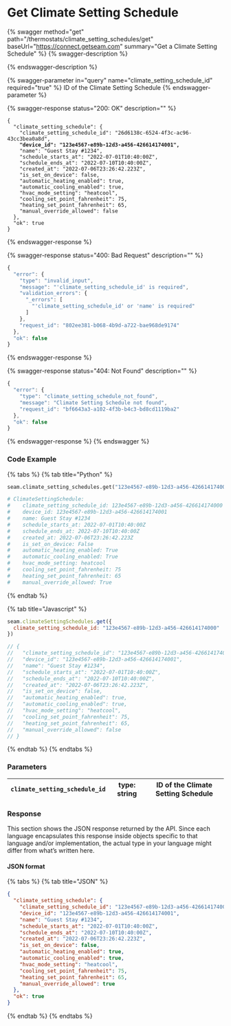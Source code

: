 # Get Climate Setting Schedule

{% swagger method="get" path="/thermostats/climate_setting_schedules/get" baseUrl="https://connect.getseam.com" summary="Get a Climate Setting Schedule" %}
{% swagger-description %}

{% endswagger-description %}

{% swagger-parameter in="query" name="climate_setting_schedule_id" required="true" %}
ID of the Climate Setting Schedule
{% endswagger-parameter %}

{% swagger-response status="200: OK" description="" %}
<pre class="language-javascript"><code class="lang-javascript">{
  "climate_setting_schedule": {
    "climate_setting_schedule_id": "26d6138c-6524-4f3c-ac96-43cc3bea0a8d",
<strong>    "device_id": "123e4567-e89b-12d3-a456-426614174001",
</strong>    "name": "Guest Stay #1234",
    "schedule_starts_at": "2022-07-01T10:40:00Z",
    "schedule_ends_at": "2022-07-10T10:40:00Z",
    "created_at": "2022-07-06T23:26:42.223Z",
    "is_set_on_device": false,
    "automatic_heating_enabled": true,
    "automatic_cooling_enabled": true,
    "hvac_mode_setting": "heatcool",
    "cooling_set_point_fahrenheit": 75,
    "heating_set_point_fahrenheit": 65,
    "manual_override_allowed": false
  },
  "ok": true
}
</code></pre>
{% endswagger-response %}

{% swagger-response status="400: Bad Request" description="" %}
```javascript
{
  "error": {
    "type": "invalid_input",
    "message": "'climate_setting_schedule_id' is required",
    "validation_errors": {
      "_errors": [
        "'climate_setting_schedule_id' or 'name' is required"
      ]
    },
    "request_id": "802ee381-b068-4b9d-a722-bae968de9174"
  },
  "ok": false
}
```
{% endswagger-response %}

{% swagger-response status="404: Not Found" description="" %}
```javascript
{
  "error": {
    "type": "climate_setting_schedule_not_found",
    "message": "Climate Setting Schedule not found",
    "request_id": "bf6643a3-a102-4f3b-b4c3-bd8cd1119ba2"
  },
  "ok": false
}
```
{% endswagger-response %}
{% endswagger %}

### Code Example

{% tabs %}
{% tab title="Python" %}
```python
seam.climate_setting_schedules.get("123e4567-e89b-12d3-a456-426614174000")

# ClimateSettingSchedule:
#    climate_setting_schedule_id: 123e4567-e89b-12d3-a456-426614174000
#    device_id: 123e4567-e89b-12d3-a456-426614174001
#    name: Guest Stay #1234  
#    schedule_starts_at: 2022-07-01T10:40:00Z    
#    schedule_ends_at: 2022-07-10T10:40:00Z     
#    created_at: 2022-07-06T23:26:42.223Z      
#    is_set_on_device: False
#    automatic_heating_enabled: True
#    automatic_cooling_enabled: True  
#    hvac_mode_setting: heatcool
#    cooling_set_point_fahrenheit: 75 
#    heating_set_point_fahrenheit: 65
#    manual_override_allowed: True
```
{% endtab %}

{% tab title="Javascript" %}
```javascript
seam.climateSettingSchedules.get({
  climate_setting_schedule_id: "123e4567-e89b-12d3-a456-426614174000"
})

// {
//   "climate_setting_schedule_id": "123e4567-e89b-12d3-a456-426614174000",
//   "device_id": "123e4567-e89b-12d3-a456-426614174001",
//   "name": "Guest Stay #1234",
//   "schedule_starts_at": "2022-07-01T10:40:00Z",
//   "schedule_ends_at": "2022-07-10T10:40:00Z",
//   "created_at": "2022-07-06T23:26:42.223Z",
//   "is_set_on_device": false,
//   "automatic_heating_enabled": true,
//   "automatic_cooling_enabled": true,
//   "hvac_mode_setting": "heatcool",
//   "cooling_set_point_fahrenheit": 75,
//   "heating_set_point_fahrenheit": 65,
//   "manual_override_allowed": false
// }
```
{% endtab %}
{% endtabs %}

### Parameters

| `climate_setting_schedule_id` | type: string | ID of the Climate Setting Schedule |
| ----------------------------- | ------------ | ---------------------------------- |

### Response

This section shows the JSON response returned by the API. Since each language encapsulates this response inside objects specific to that language and/or implementation, the actual type in your language might differ from what’s written here.

#### JSON format

{% tabs %}
{% tab title="JSON" %}
```json
{
  "climate_setting_schedule": {
    "climate_setting_schedule_id": "123e4567-e89b-12d3-a456-426614174000",
    "device_id": "123e4567-e89b-12d3-a456-426614174001",
    "name": "Guest Stay #1234",
    "schedule_starts_at": "2022-07-01T10:40:00Z",
    "schedule_ends_at": "2022-07-10T10:40:00Z",
    "created_at": "2022-07-06T23:26:42.223Z",
    "is_set_on_device": false,
    "automatic_heating_enabled": true,
    "automatic_cooling_enabled": true,
    "hvac_mode_setting": "heatcool",
    "cooling_set_point_fahrenheit": 75,
    "heating_set_point_fahrenheit": 65,
    "manual_override_allowed": true
  },
  "ok": true
}
```
{% endtab %}
{% endtabs %}
